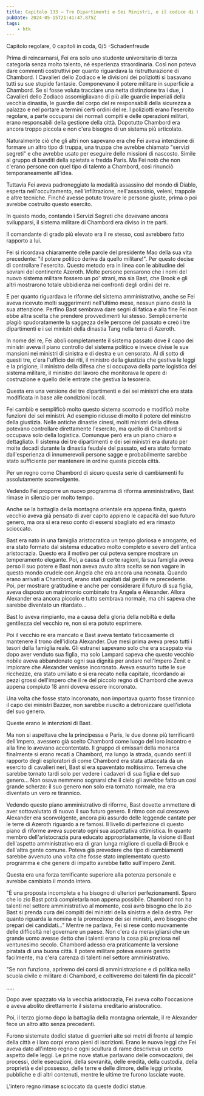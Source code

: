```yaml
---
title: Capitolo 133 – Tre Dipartimenti e Sei Ministri, e il codice di bronzo delle leggi
pubDate: 2024-05-15T21:41:47.875Z
tags:
    - htk
---
```


Capitolo regolare,
0 capitoli in coda, 0/5
-Schadenfreude

Prima di reincarnarsi, Fei era solo uno studente universitario di terza categoria senza molto talento, né esperienza straordinaria. Così non poteva dare commenti costruttivi per quanto riguardava la ristrutturazione di Chambord. I Cavalieri dello Zodiaco e le divisioni dei poliziotti si basavano tutti su sue stupide fantasie.
Componevano il potere militare in superficie a Chambord. Se si fosse voluta tracciare una netta distinzione tra i due, i Cavalieri dello Zodiaco assomigliavano di più alle guardie imperiali della vecchia dinastia, le guardie del corpo del re responsabili della sicurezza a palazzo e nel portare a termini certi ordini del re.
I poliziotti erano l'esercito regolare, a parte occuparsi dei normali compiti e delle operazioni militari, erano responsabili della gestione della città. Dopotutto Chambord era ancora troppo piccola e non c'era bisogno di un sistema più articolato.

Naturalmente ciò che gli altri non sapevano era che Fei aveva intenzione di formare un altro tipo di truppa, una truppa che avrebbe chiamato "servizi segreti" e che avrebbe usato per eseguire delle missioni di nascosto. Simile al gruppo di banditi della spietata e fredda Paris. Ma Fei notò che non c'erano persone con quel tipo di talento a Chambord, così rinunciò temporaneamente all'idea.

Tuttavia Fei aveva padroneggiato la modalità assassino del mondo di Diablo, esperta nell'occultamento, nell'infiltrazione, nell'assassinio, veleni, trappole e altre tecniche. Finché avesse potuto trovare le persone giuste, prima o poi avrebbe costruito questo esercito.

In questo modo, contando i Servizi Segreti che dovevano ancora svilupparsi, il sistema militare di Chambord era diviso in tre parti.

Il comandante di grado più elevato era il re stesso, così avrebbero fatto rapporto a lui.

Fei si ricordava chiaramente delle parole del presidente Mao della sua vita precedente: "il potere politico deriva da quello militare!". Per questo decise di controllare l'esercito. Questo metodo era in linea con le abitudine dei sovrani del continente Azeroth. Molte persone pensarono che i nomi del nuovo sistema militare fossero un po' strani, ma sia Bast, che Brook e gli altri mostrarono totale ubbidienza nei confronti degli ordini del re.

E per quanto riguardava le riforme del sistema amministrativo, anche se Fei aveva ricevuto molti suggerimenti nell'ultimo mese, nessun piano destò la sua attenzione. Perfino Bast sembrava dare segni di fatica e alla fine Fei non ebbe altra scelta che prendere provvedimenti lui stesso. Semplicemente plagiò spudoratamente la saggezza delle persone del passato e creò i tre dipartimenti e i sei ministri della dinastia Tang nella terra di Azeroth.

In nome del re, Fei abolì completamente il sistema passato dove il capo dei ministri aveva il piano controllo del sistema politico e invece divise le sue mansioni nei ministri di sinistra e di destra e un censorato. Al di sotto di questi tre, c'era l'ufficio dei riti, il ministro della giustizia che gestiva le leggi e la prigione, il ministro della difesa che si occupava della parte logistica del sistema militare, il ministro del lavoro che monitorava le opere di costruzione e quello delle entrate che gestiva la tesoreria.

Questa era una versione dei tre dipartimenti e dei sei ministri che era stata modificata in base alle condizioni locali.

Fei cambiò e semplificò molto questo sistema scomodo e modificò molte funzioni dei sei ministri. Ad esempio ridusse di molto il potere del ministro della giustizia. Nelle antiche dinastie cinesi, molti ministri della difesa potevano controllare direttamente l'esercito, ma quello di Chambord si occupava solo della logistica. Comunque però era un piano chiaro e dettagliato.
Il sistema dei tre dipartimenti e dei sei ministri era durato per molte decadi durante la dinastia feudale del passato, ed era stato formato dall'esperienza di innumerevoli persone sagge e probabilmente sarebbe stato sufficiente per mantenere in ordine questa piccola città.

Per un regno come Chambord di sicuro questa serie di cambiamenti fu assolutamente sconvolgente.

Vedendo Fei proporre un nuovo programma di riforma amministrativo, Bast rimase in silenzio per molto tempo.

Anche se la battaglia della montagna orientale era appena finita, questo vecchio aveva già pensato di aver capito appieno le capacità del suo futuro genero, ma ora si era reso conto di essersi sbagliato ed era rimasto scioccato.

Bast era nato in una famiglia aristocratica un tempo gloriosa e arrogante, ed era stato formato dal sistema educativo molto completo e severo dell'antica aristocrazia. Questo era il motivo per cui poteva sempre mostrare un temperamento elegante. Poi, a causa di certe ragioni, la sua famiglia aveva perso il suo potere e Bast non aveva avuto altra scelta se non vagare in questo mondo crudele con Angela che era ancora una neonata. Quando erano arrivati a Chambord, erano stati ospitati dal gentile re precedente. Poi, per mostrare gratitudine e anche per considerare il futuro di sua figlia, aveva disposto un matrimonio combinato tra Angela e Alexander. Allora Alexander era ancora piccolo e tutto sembrava normale, ma chi sapeva che sarebbe diventato un ritardato...

Bast lo aveva rimpianto, ma a causa della gloria della nobiltà e della gentilezza del vecchio re, non si era potuto esprimere.

Poi il vecchio re era mancato e Bast aveva tentato faticosamente di mantenere il trono dell'idiota Alexander. Due mesi prima aveva preso tutti i tesori della famiglia reale. Gli estranei sapevano solo che era scappato via dopo aver venduto sua figlia, ma solo Lampard sapeva che questo vecchio nobile aveva abbandonato ogni sua dignità per andare nell'Impero Zenit e implorare che Alexander venisse incoronato. Aveva esaurito tutte le sue ricchezze, era stato umiliato e si era recato nella capitale, ricordando ai pezzi grossi dell'impero che il re del piccolo regno di Chambord che aveva appena compiuto 18 anni doveva essere incoronato.

Una volta che fosse stato incoronato, non importava quanto fosse tirannico il capo dei ministri Bazzer, non sarebbe riuscito a detronizzare quell'idiota del suo genero.

Queste erano le intenzioni di Bast.

Ma non si aspettava che la principessa e Paris, le due donne più terrificanti dell'impero, avessero già scelto Chambord come luogo del loro incontro e alla fine lo avevano accontentato. Il gruppo di emissari della monarca finalmente si erano recati a Chambord, ma lungo la strada, quando sentì il rapporto degli esploratori di come Chambord era stata attaccata da un esercito di cavalieri neri, Bast si era spaventato moltissimo. Temeva che sarebbe tornato tardi solo per vedere i cadaveri di sua figlia e del suo genero... Non osava nemmeno sognarsi che il cielo gli avrebbe fatto un così grande scherzo: il suo genero non solo era tornato normale, ma era diventato un vero re tirannico.

Vedendo questo piano amministrativo di riforme, Bast dovette ammettere di aver sottovalutato di nuovo il suo futuro genero. Il ritmo con cui cresceva Alexander era sconvolgente, ancora più assurdo delle leggende cantate per le terre di Azeroth riguardo a re famosi. Il livello di perfezione di questo piano di riforme aveva superato ogni sua aspettativa ottimistica. In quanto membro dell'aristocrazia pura educato appropriatamente, la visione di Bast dell'aspetto amministrativo era di gran lunga migliore di quella di Brook e dell'altra gente comune. Poteva già prevedere che tipo di cambiamenti sarebbe avvenuto una volta che fosse stato implementato questo programma e che genere di impatto avrebbe fatto sull'impero Zenit.

Questa era una forza terrificante superiore alla potenza personale e avrebbe cambiato il mondo intero.

"È una proposta incompleta e ha bisogno di ulteriori perfezionamenti. Spero che lo zio Bast potrà completarla non appena possibile. Chambord non ha talenti nel settore amministrativo al momento, così avrò bisogno che lo zio Bast si prenda cura dei compiti dei ministri della sinistra e della destra. Per quanto riguarda la nomina e la promozione dei sei ministri, avrò bisogno che prepari dei candidati..." Mentre ne parlava, Fei si rese conto nuovamente delle difficoltà nel governare un paese. Non c'era da meravigliarsi che un grande uomo avesse detto che i talenti erano la cosa più preziosa nel ventunesimo secolo. Chambord adesso era praticamente la versione piratata di una buona città. Il potere militare poteva essere gestito facilmente, ma c'era carenza di talenti nel settore amministrativo.

"Se non funziona, apriremo dei corsi di amministrazione e di politica nella scuola civile e militare di Chambord, e coltiveremo dei talenti fin da piccoli!"

.....

Dopo aver spazzato via la vecchia aristocrazia, Fei aveva colto l'occasione e aveva abolito direttamente il sistema ereditario aristocratico.

Poi, il terzo giorno dopo la battaglia della montagna orientale, il re Alexander fece un altro atto senza precedenti.

Furono sistemate dodici statue di guerrieri alte sei metri di fronte al tempio della città e i loro corpi erano pieni di iscrizioni. Erano le nuova leggi che Fei aveva dato all'intero regno e ogni scultura di rame descriveva un certo aspetto delle leggi. Le prime nove statue parlavano delle convocazioni, dei processi, delle esecuzioni, della sovranità, delle eredità, della custodia, della proprietà e del possesso, delle terre e delle dimore, delle leggi private, pubbliche e di altri contenuti, mentre le ultime tre furono lasciate vuote.

L'intero regno rimase scioccato da queste dodici statue.



